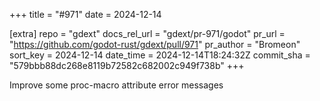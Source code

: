 +++
title = "#971"
date = 2024-12-14

[extra]
repo = "gdext"
docs_rel_url = "gdext/pr-971/godot"
pr_url = "https://github.com/godot-rust/gdext/pull/971"
pr_author = "Bromeon"
sort_key = 2024-12-14
date_time = 2024-12-14T18:24:32Z
commit_sha = "579bbb88dc268e8119b72582c682002c949f738b"
+++

Improve some proc-macro attribute error messages
